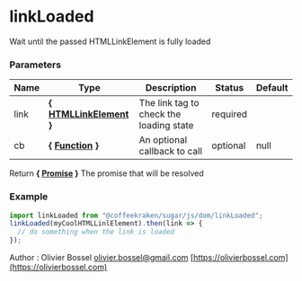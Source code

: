 # linkLoaded

Wait until the passed HTMLLinkElement is fully loaded

### Parameters

| Name | Type                                                                                                       | Description                             | Status   | Default |
| ---- | ---------------------------------------------------------------------------------------------------------- | --------------------------------------- | -------- | ------- |
| link | **{ [HTMLLinkElement](https://developer.mozilla.org/fr/docs/Web/API/HTMLLinkElement) }**                   | The link tag to check the loading state | required |
| cb   | **{ [Function](https://developer.mozilla.org/fr/docs/Web/JavaScript/Reference/Objets_globaux/Function) }** | An optional callback to call            | optional | null    |

Return **{ [Promise](https://developer.mozilla.org/fr/docs/Web/JavaScript/Reference/Objets_globaux/Promise) }** The promise that will be resolved

### Example

```js
import linkLoaded from "@coffeekraken/sugar/js/dom/linkLoaded";
linkLoaded(myCoolHTMLLinlElement).then(link => {
  // do something when the link is loaded
});
```

Author : Olivier Bossel [olivier.bossel@gmail.com](mailto:olivier.bossel@gmail.com) [https://olivierbossel.com](https://olivierbossel.com)
